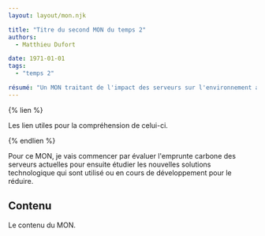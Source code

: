 ```yaml
---
layout: layout/mon.njk

title: "Titre du second MON du temps 2"
authors:
  - Matthieu Dufort

date: 1971-01-01
tags: 
  - "temps 2"

résumé: "Un MON traitant de l'impact des serveurs sur l'environnement ainsi que des solutions pour le réduire"
---
```


{% lien %}

Les lien utiles pour la compréhension de celui-ci.

{% endlien %}

Pour ce MON, je vais commencer par évaluer l'emprunte carbone des serveurs actuelles pour ensuite étudier les nouvelles solutions technologique qui sont utilisé ou en cours de développement pour le réduire.

## Contenu

Le contenu du MON.

